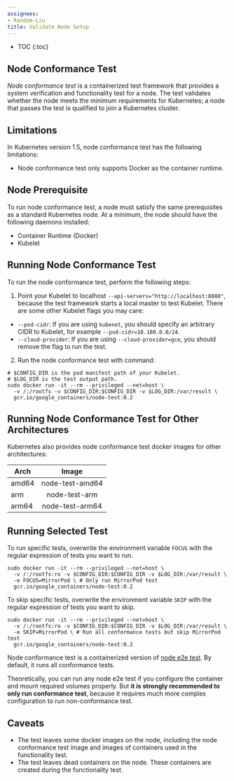 ```yaml
---
assignees:
- Random-Liu
title: Validate Node Setup
---
```


* TOC
{:toc}

## Node Conformance Test

*Node conformance test* is a containerized test framework that provides a system
verification and functionality test for a node. The test validates whether the
node meets the minimum requirements for Kubernetes; a node that passes the test
is qualified to join a Kubernetes cluster.

## Limitations

In Kubernetes version 1.5, node conformance test has the following limitations:

* Node conformance test only supports Docker as the container runtime.

## Node Prerequisite

To run node conformance test, a node must satisfy the same prerequisites as a
standard Kubernetes node. At a minimum, the node should have the following
daemons installed:

* Container Runtime (Docker)
* Kubelet

## Running Node Conformance Test

To run the node conformance test, perform the following steps:

1. Point your Kubelet to localhost `--api-servers="http://localhost:8080"`,
because the test framework starts a local master to test Kubelet. There are some
other Kubelet flags you may care:
  * `--pod-cidr`: If you are using `kubenet`, you should specify an arbitrary CIDR
    to Kubelet, for example `--pod-cidr=10.180.0.0/24`.
  * `--cloud-provider`: If you are using `--cloud-provider=gce`, you should
    remove the flag to run the test.

2. Run the node conformance test with command:

```shell
# $CONFIG_DIR is the pod manifest path of your Kubelet.
# $LOG_DIR is the test output path.
sudo docker run -it --rm --privileged --net=host \
  -v /:/rootfs -v $CONFIG_DIR:$CONFIG_DIR -v $LOG_DIR:/var/result \
  gcr.io/google_containers/node-test:0.2
```

## Running Node Conformance Test for Other Architectures

Kubernetes also provides node conformance test docker images for other
architectures:

  Arch  |       Image       |
--------|:-----------------:|
 amd64  |  node-test-amd64  |
  arm   |    node-test-arm  |
 arm64  |  node-test-arm64  |

## Running Selected Test

To run specific tests, overwrite the environment variable `FOCUS` with the
regular expression of tests you want to run.

```shell
sudo docker run -it --rm --privileged --net=host \
  -v /:/rootfs:ro -v $CONFIG_DIR:$CONFIG_DIR -v $LOG_DIR:/var/result \
  -e FOCUS=MirrorPod \ # Only run MirrorPod test
  gcr.io/google_containers/node-test:0.2
```

To skip specific tests, overwrite the environment variable `SKIP` with the
regular expression of tests you want to skip.

```shell
sudo docker run -it --rm --privileged --net=host \
  -v /:/rootfs:ro -v $CONFIG_DIR:$CONFIG_DIR -v $LOG_DIR:/var/result \
  -e SKIP=MirrorPod \ # Run all conformance tests but skip MirrorPod test
  gcr.io/google_containers/node-test:0.2
```

Node conformance test is a containerized version of [node e2e test](https://github.com/kubernetes/community/blob/master/contributors/devel/e2e-node-tests.md).
By default, it runs all conformance tests.

Theoretically, you can run any node e2e test if you configure the container and
mount required volumes properly. But **it is strongly recommended to only run conformance
test**, because it requires much more complex configuration to run non-conformance test.

## Caveats

* The test leaves some docker images on the node, including the node conformance
  test image and images of containers used in the functionality
  test.
* The test leaves dead containers on the node. These containers are created
  during the functionality test.
